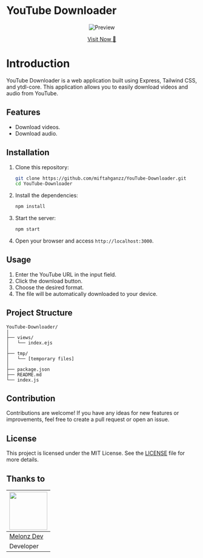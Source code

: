 # YouTube Downloader

<p align="center">
  <img src="https://raw.githubusercontent.com/miftahganzz/YouTube-Downloader/main/IMG-20240613-WA0481.png" alt="Preview">
</p>

<p align="center">
<a href="https://youtube-down1oader.vercel.app" target="_blank">Visit Now 🚀</a>
</p>

# Introduction 
YouTube Downloader is a web application built using Express, Tailwind CSS, and ytdl-core. This application allows you to easily download videos and audio from YouTube.

## Features

- Download videos.
- Download audio.

## Installation

1. Clone this repository:
   ```bash
   git clone https://github.com/miftahganzz/YouTube-Downloader.git
   cd YouTube-Downloader
   ```

2. Install the dependencies:
   ```bash
   npm install
   ```

3. Start the server:
   ```bash
   npm start
   ```

4. Open your browser and access `http://localhost:3000`.

## Usage

1. Enter the YouTube URL in the input field.
2. Click the download button.
3. Choose the desired format.
4. The file will be automatically downloaded to your device.

## Project Structure

```
YouTube-Downloader/
│
├── views/
│   └── index.ejs
│
├── tmp/
│   └── [temporary files]
│
├── package.json
├── README.md
└── index.js
```

## Contribution

Contributions are welcome! If you have any ideas for new features or improvements, feel free to create a pull request or open an issue.

## License

This project is licensed under the MIT License. See the [LICENSE](LICENSE) file for more details.

## Thanks to
<a href="https://github.com/miftahganzz"><img src="https://github.com/miftahganzz.png?size=100" width="100" height="100"></a> |
---|
[Melonz Dev](https://github.com/Melonzdsk)  |
Developer |
